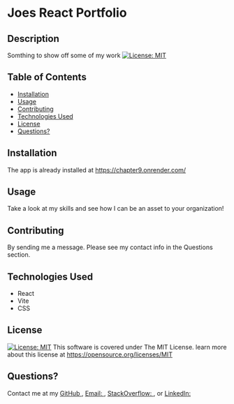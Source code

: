 
# Joes React Portfolio

## Description
Somthing to show off some of my work [![License: MIT](https://img.shields.io/badge/License-MIT-yellow.svg)](https://opensource.org/licenses/MIT)


## Table of Contents

- [Installation](#installation)
- [Usage](#usage)
- [Contributing](#contributing)
- [Technologies Used](#technologies-used)
- [License](#license)
- [Questions?](#questions)

## Installation
The app is already installed at https://chapter9.onrender.com/


## Usage
Take a look at my skills and see how I can be an asset to your organization!


## Contributing
By sending me a message.  Please see my contact info in the Questions section.

## Technologies Used

- React
- Vite
- CSS

## License
[![License: MIT](https://img.shields.io/badge/License-MIT-yellow.svg)](https://opensource.org/licenses/MIT)
This software is covered under The MIT License.  learn more about this license at https://opensource.org/licenses/MIT

## Questions?
Contact me at my [GitHub ](https://github.com/minastyr)
, [Email: ](mailto:minastyr@gmail.com), [StackOverflow: ](https://stackoverflow.com/users/28188564/joe-vargas), or [LinkedIn: ](https://linkedin.com/in/joe-vargas-ba568a8)

